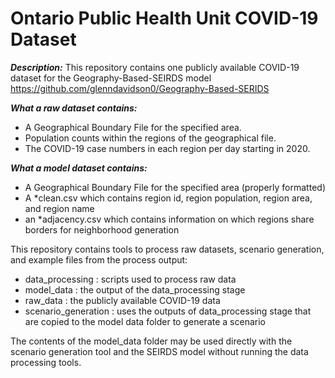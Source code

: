 Ontario Public Health Unit COVID-19 Dataset
===

***Description:***
This repository contains one publicly available COVID-19 dataset for the Geography-Based-SEIRDS model
https://github.com/glenndavidson0/Geography-Based-SERIDS

***What a raw dataset contains:***
- A Geographical Boundary File for the specified area.
- Population counts within the regions of the geographical file.
- The COVID-19 case numbers in each region per day starting in 2020.

***What a model dataset contains:***
- A Geographical Boundary File for the specified area (properly formatted)
- A *clean.csv which contains region id, region population, region area, and region name
- an *adjacency.csv which contains information on which regions share borders for neighborhood generation

This repository contains tools to process raw datasets, scenario generation, and example files from the process output:
- data_processing : scripts used to process raw data
- model_data : the output of the data_processing stage
- raw_data : the publicly available COVID-19 data
- scenario_generation : uses the outputs of data_processing stage that are copied to the model data folder to generate a scenario

The contents of the model_data folder may be used directly with the scenario generation tool and the SEIRDS model without running the data processing tools.
